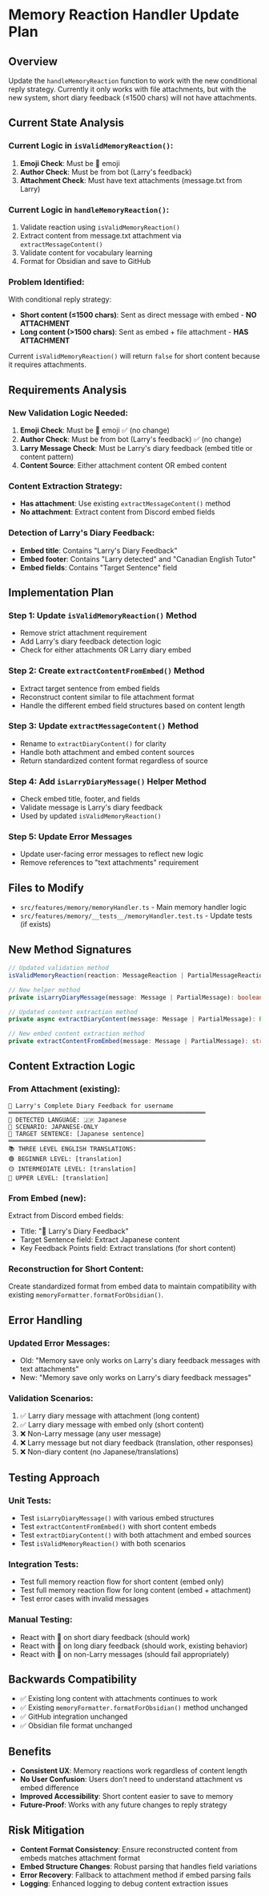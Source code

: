 # Memory Reaction Handler Update Plan

## Overview
Update the `handleMemoryReaction` function to work with the new conditional reply strategy. Currently it only works with file attachments, but with the new system, short diary feedback (≤1500 chars) will not have attachments.

## Current State Analysis

### Current Logic in `isValidMemoryReaction()`:
1. **Emoji Check**: Must be 🧠 emoji
2. **Author Check**: Must be from bot (Larry's feedback)
3. **Attachment Check**: Must have text attachments (message.txt from Larry)

### Current Logic in `handleMemoryReaction()`:
1. Validate reaction using `isValidMemoryReaction()`
2. Extract content from message.txt attachment via `extractMessageContent()`
3. Validate content for vocabulary learning
4. Format for Obsidian and save to GitHub

### Problem Identified:
With conditional reply strategy:
- **Short content (≤1500 chars)**: Sent as direct message with embed - **NO ATTACHMENT**
- **Long content (>1500 chars)**: Sent as embed + file attachment - **HAS ATTACHMENT**

Current `isValidMemoryReaction()` will return `false` for short content because it requires attachments.

## Requirements Analysis

### New Validation Logic Needed:
1. **Emoji Check**: Must be 🧠 emoji ✅ (no change)
2. **Author Check**: Must be from bot (Larry's feedback) ✅ (no change)  
3. **Larry Message Check**: Must be Larry's diary feedback (embed title or content pattern)
4. **Content Source**: Either attachment content OR embed content

### Content Extraction Strategy:
- **Has attachment**: Use existing `extractMessageContent()` method
- **No attachment**: Extract content from Discord embed fields

### Detection of Larry's Diary Feedback:
- **Embed title**: Contains "Larry's Diary Feedback"
- **Embed footer**: Contains "Larry detected" and "Canadian English Tutor"
- **Embed fields**: Contains "Target Sentence" field

## Implementation Plan

### Step 1: Update `isValidMemoryReaction()` Method
- Remove strict attachment requirement
- Add Larry's diary feedback detection logic
- Check for either attachments OR Larry diary embed

### Step 2: Create `extractContentFromEmbed()` Method
- Extract target sentence from embed fields
- Reconstruct content similar to file attachment format
- Handle the different embed field structures based on content length

### Step 3: Update `extractMessageContent()` Method  
- Rename to `extractDiaryContent()` for clarity
- Handle both attachment and embed content sources
- Return standardized content format regardless of source

### Step 4: Add `isLarryDiaryMessage()` Helper Method
- Check embed title, footer, and fields
- Validate message is Larry's diary feedback
- Used by updated `isValidMemoryReaction()`

### Step 5: Update Error Messages
- Update user-facing error messages to reflect new logic
- Remove references to "text attachments" requirement

## Files to Modify

- `src/features/memory/memoryHandler.ts` - Main memory handler logic
- `src/features/memory/__tests__/memoryHandler.test.ts` - Update tests (if exists)

## New Method Signatures

```typescript
// Updated validation method
isValidMemoryReaction(reaction: MessageReaction | PartialMessageReaction): boolean

// New helper method
private isLarryDiaryMessage(message: Message | PartialMessage): boolean

// Updated content extraction method  
private async extractDiaryContent(message: Message | PartialMessage): Promise<string | null>

// New embed content extraction method
private extractContentFromEmbed(message: Message | PartialMessage): string | null
```

## Content Extraction Logic

### From Attachment (existing):
```
📝 Larry's Complete Diary Feedback for username
═══════════════════════════════════════════════════════
🎯 DETECTED LANGUAGE: 🇯🇵 Japanese
📖 SCENARIO: JAPANESE-ONLY
📝 TARGET SENTENCE: [Japanese sentence]
═══════════════════════════════════════════════════════
📚 THREE LEVEL ENGLISH TRANSLATIONS:
🟢 BEGINNER LEVEL: [translation]
🟡 INTERMEDIATE LEVEL: [translation]  
🔴 UPPER LEVEL: [translation]
```

### From Embed (new):
Extract from Discord embed fields:
- Title: "📝 Larry's Diary Feedback"
- Target Sentence field: Extract Japanese content
- Key Feedback Points field: Extract translations (for short content)

### Reconstruction for Short Content:
Create standardized format from embed data to maintain compatibility with existing `memoryFormatter.formatForObsidian()`.

## Error Handling

### Updated Error Messages:
- Old: "Memory save only works on Larry's diary feedback messages with text attachments"
- New: "Memory save only works on Larry's diary feedback messages"

### Validation Scenarios:
1. ✅ Larry diary message with attachment (long content)
2. ✅ Larry diary message with embed only (short content)  
3. ❌ Non-Larry message (any user message)
4. ❌ Larry message but not diary feedback (translation, other responses)
5. ❌ Non-diary content (no Japanese/translations)

## Testing Approach

### Unit Tests:
- Test `isLarryDiaryMessage()` with various embed structures
- Test `extractContentFromEmbed()` with short content embeds
- Test `extractDiaryContent()` with both attachment and embed sources
- Test `isValidMemoryReaction()` with both scenarios

### Integration Tests:
- Test full memory reaction flow for short content (embed only)
- Test full memory reaction flow for long content (embed + attachment)
- Test error cases with invalid messages

### Manual Testing:
- React with 🧠 on short diary feedback (should work)
- React with 🧠 on long diary feedback (should work, existing behavior)
- React with 🧠 on non-Larry messages (should fail appropriately)

## Backwards Compatibility

- ✅ Existing long content with attachments continues to work
- ✅ Existing `memoryFormatter.formatForObsidian()` method unchanged
- ✅ GitHub integration unchanged
- ✅ Obsidian file format unchanged

## Benefits

- **Consistent UX**: Memory reactions work regardless of content length
- **No User Confusion**: Users don't need to understand attachment vs embed difference
- **Improved Accessibility**: Short content easier to save to memory
- **Future-Proof**: Works with any future changes to reply strategy

## Risk Mitigation

- **Content Format Consistency**: Ensure reconstructed content from embeds matches attachment format
- **Embed Structure Changes**: Robust parsing that handles field variations
- **Error Recovery**: Fallback to attachment method if embed parsing fails
- **Logging**: Enhanced logging to debug content extraction issues